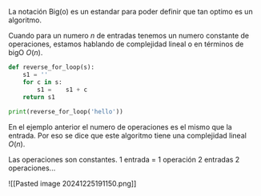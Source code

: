 La notación Big(o) es un estandar para poder definir que tan optimo es un algoritmo.

Cuando para un numero *n* de entradas tenemos un numero constante de operaciones, estamos hablando de complejidad lineal o en términos de bigO $O(n)$.


``` python
def reverse_for_loop(s):  
    s1 = ''  
    for c in s:  
        s1 =    s1 + c  
    return s1  
  
print(reverse_for_loop('hello'))
```

En el ejemplo anterior el numero de operaciones es el mismo que la entrada. Por eso se dice que este algoritmo tiene una complejidad lineal $O(n)$.

Las operaciones son constantes. 1 entrada = 1 operación 2 entradas 2 operaciones...

![[Pasted image 20241225191150.png]]